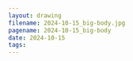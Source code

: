 ```yaml
---
layout: drawing
filename: 2024-10-15_big-body.jpg
pagename: 2024-10-15_big-body
date: 2024-10-15
tags:
---
```

